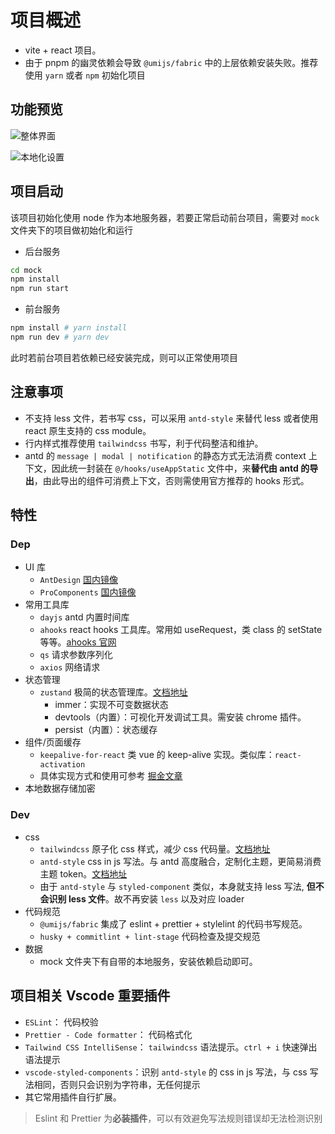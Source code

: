 # 项目概述

- vite + react 项目。
- 由于 pnpm 的幽灵依赖会导致 `@umijs/fabric` 中的上层依赖安装失败。推荐使用 `yarn` 或者 `npm` 初始化项目

## 功能预览

![整体界面](https://cdn.jsdelivr.net/gh/json-q/picture-bed@main/2023/12202312031540183.png)

![本地化设置](https://cdn.jsdelivr.net/gh/json-q/picture-bed@main/2023/12202312031541594.png)

## 项目启动

该项目初始化使用 node 作为本地服务器，若要正常启动前台项目，需要对 `mock` 文件夹下的项目做初始化和运行

- 后台服务

```bash
cd mock
npm install
npm run start
```

- 前台服务

```bash
npm install # yarn install
npm run dev # yarn dev
```

此时若前台项目若依赖已经安装完成，则可以正常使用项目

## 注意事项

- 不支持 less 文件，若书写 css，可以采用 `antd-style` 来替代 less 或者使用 react 原生支持的 css module。
- 行内样式推荐使用 `tailwindcss` 书写，利于代码整洁和维护。
- antd 的 `message | modal | notification` 的静态方式无法消费 context 上下文，因此统一封装在 `@/hooks/useAppStatic` 文件中，来**替代由 antd 的导出**，由此导出的组件可消费上下文，否则需使用官方推荐的 hooks 形式。

## 特性

### Dep

- UI 库
  - `AntDesign` [国内镜像](https://ant-design.antgroup.com/)
  - `ProComponents` [国内镜像](components.antdigital.dev)
- 常用工具库
  - `dayjs` antd 内置时间库
  - `ahooks` react hooks 工具库。常用如 useRequest，类 class 的 setState 等等。[ahooks 官网](https://ahooks.js.org/zh-CN)
  - `qs` 请求参数序列化
  - `axios` 网络请求
- 状态管理
  - `zustand` 极简的状态管理库。[文档地址](https://docs.pmnd.rs/zustand/getting-started/introduction)
    - immer：实现不可变数据状态
    - devtools（内置）：可视化开发调试工具。需安装 chrome 插件。
    - persist（内置）：状态缓存
- 组件/页面缓存
  - `keepalive-for-react` 类 vue 的 keep-alive 实现。类似库：`react-activation`
  - 具体实现方式和使用可参考 [掘金文章](https://juejin.cn/post/7273434821807636515)
- 本地数据存储加密

### Dev

- css
  - `tailwindcss` 原子化 css 样式，减少 css 代码量。[文档地址](https://tailwindcss.com/)
  - `antd-style` css in js 写法。与 antd 高度融合，定制化主题，更简易消费主题 token。[文档地址](https://ant-design.github.io/antd-style/)
  - 由于 `antd-style` 与 `styled-component` 类似，本身就支持 less 写法, **但不会识别 less 文件**。故不再安装 `less` 以及对应 loader
- 代码规范
  - `@umijs/fabric` 集成了 eslint + prettier + stylelint 的代码书写规范。
  - `husky + commitlint + lint-stage` 代码检查及提交规范
- 数据
  - mock 文件夹下有自带的本地服务，安装依赖启动即可。

## 项目相关 Vscode 重要插件

- `ESLint`： 代码校验
- `Prettier - Code formatter`： 代码格式化
- `Tailwind CSS IntelliSense`： `tailwindcss` 语法提示。`ctrl + i` 快速弹出语法提示
- `vscode-styled-components`：识别 `antd-style` 的 css in js 写法，与 css 写法相同，否则只会识别为字符串，无任何提示
- 其它常用插件自行扩展。

> Eslint 和 Prettier 为**必装插件**，可以有效避免写法规则错误却无法检测识别

